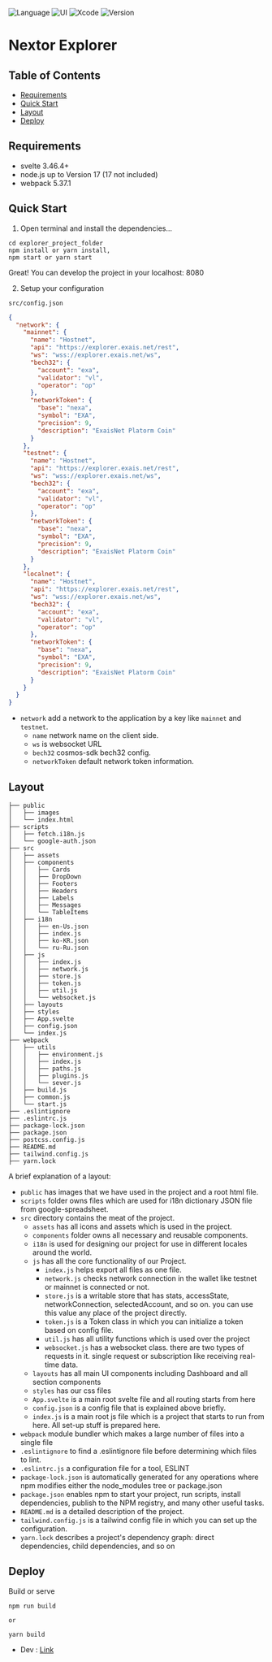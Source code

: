 ![Language](https://img.shields.io/badge/Language-Svelte%203.4-red.svg)
![UI](https://img.shields.io/badge/Node.js-%20up_to_17-blue)
![Xcode](https://img.shields.io/badge/Webpack-5.37.1-green)
![Version](https://img.shields.io/badge/Version-1.0.0-purple)


# Nextor Explorer

## Table of Contents

- [Requirements](#requirements)
- [Quick Start](#quick-start)
- [Layout](#layout)
- [Deploy](#deploy)

## Requirements

- svelte 3.46.4+
- node.js up to Version 17 (17 not included)
- webpack 5.37.1

## Quick Start


1. Open terminal and install the dependencies...

```shell
cd explorer_project_folder
npm install or yarn install,
npm start or yarn start
```
Great! You can develop the project in your localhost: 8080

2. Setup your configuration

`src/config.json`

```json
{
  "network": {
    "mainnet": {
      "name": "Hostnet",
      "api": "https://explorer.exais.net/rest",
      "ws": "wss://explorer.exais.net/ws",
      "bech32": {
        "account": "exa",
        "validator": "vl",
        "operator": "op"
      },
      "networkToken": {
        "base": "nexa",
        "symbol": "EXA",
        "precision": 9,
        "description": "ExaisNet Platorm Coin"
      }
    },
    "testnet": {
      "name": "Hostnet",
      "api": "https://explorer.exais.net/rest",
      "ws": "wss://explorer.exais.net/ws",
      "bech32": {
        "account": "exa",
        "validator": "vl",
        "operator": "op"
      },
      "networkToken": {
        "base": "nexa",
        "symbol": "EXA",
        "precision": 9,
        "description": "ExaisNet Platorm Coin"
      }
    },
    "localnet": {
      "name": "Hostnet",
      "api": "https://explorer.exais.net/rest",
      "ws": "wss://explorer.exais.net/ws",
      "bech32": {
        "account": "exa",
        "validator": "vl",
        "operator": "op"
      },
      "networkToken": {
        "base": "nexa",
        "symbol": "EXA",
        "precision": 9,
        "description": "ExaisNet Platorm Coin"
      }
    }
  }
}
```


- `network` add a network to the application by a key like `mainnet` and `testnet`.
  - `name` network name on the client side.
  - `ws` is websocket URL  
  - `bech32` cosmos-sdk bech32 config.
  - `networkToken` default network token information.

## Layout

```tree
├── public
│   ├── images
│   └── index.html
├── scripts
│   ├── fetch.i18n.js 
│   └── google-auth.json  
├── src
│   ├── assets
│   ├── components
│   │   ├── Cards
│   │   ├── DropDown
│   │   ├── Footers 
│   │   ├── Headers 
│   │   ├── Labels 
│   │   ├── Messages
│   │   └── TableItems
│   ├── i18n
│   │   ├── en-Us.json
│   │   ├── index.js
│   │   ├── ko-KR.json
│   │   └── ru-Ru.json
│   ├── js
│   │   ├── index.js
│   │   ├── network.js
│   │   ├── store.js
│   │   ├── token.js
│   │   ├── util.js
│   │   └── websocket.js
│   ├── layouts
│   ├── styles
│   ├── App.svelte
│   ├── config.json
│   └── index.js
├── webpack
│   ├── utils
│   │   ├── environment.js
│   │   ├── index.js
│   │   ├── paths.js
│   │   ├── plugins.js 
│   │   └── sever.js
│   ├── build.js
│   ├── common.js 
│   └── start.js
├── .eslintignore
├── .eslintrc.js
├── package-lock.json
├── package.json
├── postcss.config.js
├── README.md
├── tailwind.config.js
├── yarn.lock
```
A brief explanation of a layout:

* `public` has images that we have used in the project and a root html file.
* `scripts` folder owns files which are used for i18n dictionary JSON file from google-spreadsheet.
* `src` directory contains the meat of the project.
  - `assets` has all icons and assets which is used in the project.
  - `components` folder owns all necessary and reusable components.
  - `i18n` is used for designing our project for use in different locales around the world.
  - `js` has all the core functionality of our Project.
    - `index.js` helps export all files as one file.
    - `network.js` checks network connection in the wallet like testnet or mainnet is connected or not.
    - `store.js` is a writable store that has stats, accessState, networkConnection, selectedAccount, and so on. you can use this value any place of the project directly.
    - `token.js` is a Token class in which you can initialize a token based on config file.
    - `util.js` has all utility functions which is used over the project
    - `websocket.js` has a websocket class. there are two types of requests in it. single request or subscription like receiving real-time data.
  - `layouts` has all main UI components including Dashboard and all section components 
  - `styles` has our css files
  - `App.svelte` is a main root svelte file and all routing starts from here
  - `config.json` is a config file that is explained above briefly.
  - `index.js` is a main root js file which is a project that starts to run from here. All set-up stuff is prepared here.
* `webpack` module bundler which makes a large number of files into a single file
* `.eslintignore` to find a .eslintignore file before determining which files to lint.
* `.eslintrc.js` a configuration file for a tool, ESLINT
* `package-lock.json` is automatically generated for any operations where npm modifies either the node_modules tree or package.json
* `package.json` enables npm to start your project, run scripts, install dependencies, publish to the NPM registry, and many other useful tasks.
* `README.md` is a detailed description of the project.
* `tailwind.config.js` is a tailwind config file in which you can set up the configuration.
* `yarn.lock` describes a project's dependency graph: direct dependencies, child dependencies, and so on


## Deploy
Build or serve

```shell 
npm run build

or

yarn build
```

- Dev : [Link](https://explorer.exais.net/)



